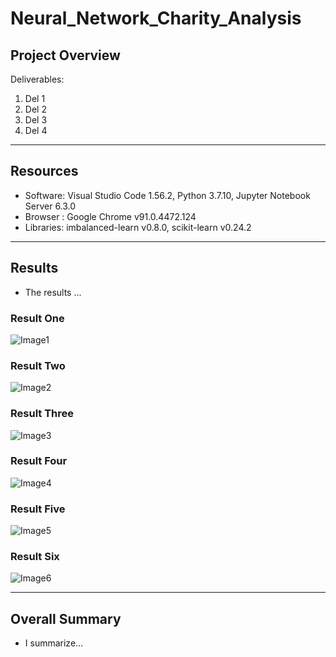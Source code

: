 # Neural_Network_Charity_Analysis

## Project Overview



Deliverables:

1. Del 1
2. Del 2
3. Del 3
4. Del 4

------------------------------------------------------------------------------------------------------------

## Resources

- Software: Visual Studio Code 1.56.2, Python 3.7.10, Jupyter Notebook Server 6.3.0
- Browser : Google Chrome v91.0.4472.124
- Libraries: imbalanced-learn v0.8.0, scikit-learn v0.24.2

------------------------------------------------------------------------------------------------------------

## Results
- The results ...

### Result One

![Image1](images/1NaiveRandomOver1.png)

### Result Two

![Image2](images/2SmoteOver1.png)

### Result Three

![Image3](images/3ClusterCentroidsUnder1.png)

### Result Four

![Image4](images/4SmoteennOverUnder1.png)

### Result Five

![Image5](images/5BalForest1.png)

### Result Six

![Image6](images/6Ensemble1.png)

------------------------------------------------------------------------------------------------------------

## Overall Summary
- I summarize...